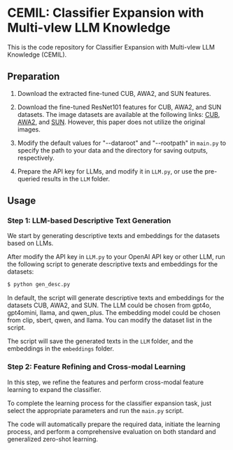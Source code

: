 # CEMIL: Classifier Expansion with Multi-vIew LLM Knowledge

This is the code repository for Classifier Expansion with Multi-vIew LLM Knowledge (CEMIL).

## Preparation

1. Download the extracted fine-tuned CUB, AWA2, and SUN features.

2. Download the fine-tuned ResNet101 features for CUB, AWA2, and SUN datasets.
The image datasets are available at the following links: [CUB](https://www.vision.caltech.edu/datasets/cub_200_2011/), [AWA2](https://cvml.ista.ac.at/AwA2/), and [SUN](https://groups.csail.mit.edu/vision/SUN/hierarchy.html). However, this paper does not utilize the original images.

3. Modify the default values for "--dataroot" and "--rootpath" in `main.py` to specify the path to your data and the directory for saving outputs, respectively.

4. Prepare the API key for LLMs, and modify it in `LLM.py`, or use the pre-queried results in the `LLM` folder.

## Usage

### Step 1: LLM-based Descriptive Text Generation

We start by generating descriptive texts and embeddings for the datasets based on LLMs.

After modify the API key in `LLM.py` to your OpenAI API key or other LLM, run the following script to generate descriptive texts and embeddings for the datasets:

```bash
$ python gen_desc.py
```

In default, the script will generate descriptive texts and embeddings for the datasets CUB, AWA2, and SUN. The LLM could be chosen from gpt4o, gpt4omini, llama, and qwen_plus. The embedding model could be chosen from clip, sbert, qwen, and llama. You can modify the dataset list in the script.

The script will save the generated texts in the `LLM` folder, and the embeddings in the `embeddings` folder.

### Step 2: Feature Refining and Cross-modal Learning

In this step, we refine the features and perform cross-modal feature learning to expand the classifier.

To complete the learning process for the classifier expansion task, just select the appropriate parameters and run the `main.py` script.

The code will automatically prepare the required data, initiate the learning process, and perform a comprehensive evaluation on both standard and generalized zero-shot learning.